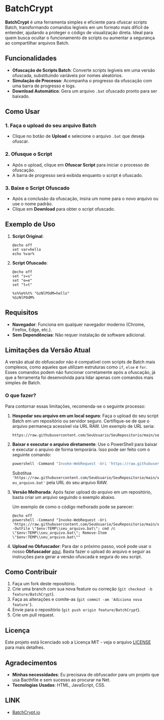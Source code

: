 # BatchCrypt

**BatchCrypt** é uma ferramenta simples e eficiente para ofuscar scripts Batch, transformando comandos legíveis em um formato mais difícil de entender, ajudando a proteger o código de visualização direta. Ideal para quem busca ocultar o funcionamento de scripts ou aumentar a segurança ao compartilhar arquivos Batch.

## Funcionalidades

- **Ofuscação de Scripts Batch**: Converte scripts legíveis em uma versão ofuscada, substituindo variáveis por nomes aleatórios.
- **Simulação de Processo**: Acompanha o progresso da ofuscação com uma barra de progresso e logs.
- **Download Automático**: Gera um arquivo `.bat` ofuscado pronto para ser baixado.

## Como Usar

### 1. Faça o upload do seu arquivo Batch

- Clique no botão de **Upload** e selecione o arquivo `.bat` que deseja ofuscar.

### 2. Ofusque o Script

- Após o upload, clique em **Ofuscar Script** para iniciar o processo de ofuscação.
- A barra de progresso será exibida enquanto o script é ofuscado.

### 3. Baixe o Script Ofuscado

- Após a conclusão da ofuscação, insira um nome para o novo arquivo ou use o nome padrão.
- Clique em **Download** para obter o script ofuscado.

## Exemplo de Uso

1. **Script Original**:
    ```batch
    @echo off
    set var=hello
    echo %var%
    ```

2. **Script Ofuscado**:
    ```batch
    @echo off
    set "s=s"
    set "e=e"
    set "t=t"
    
    %s%%e%%t% "GzNlPOdM=hello"
    %GzNlPOdM%
    ```


## Requisitos

- **Navegador**: Funciona em qualquer navegador moderno (Chrome, Firefox, Edge, etc.).
- **Sem Dependências**: Não requer instalação de software adicional.

## Limitações da Versão Atual

A versão atual do obfuscador não é compatível com scripts de Batch mais complexos, como aqueles que utilizam estruturas como `if`, `else` e `for`. Esses comandos podem não funcionar corretamente após a ofuscação, já que a ferramenta foi desenvolvida para lidar apenas com comandos mais simples de Batch.

### O que fazer?

Para contornar essas limitações, recomenda-se o seguinte processo:

1. **Hospedar seu arquivo em um local seguro**: Faça o upload do seu script Batch em um repositório ou servidor seguro. Certifique-se de que o arquivo permaneça acessível via URL RAW. Um exemplo de URL seria:

   ```
   https://raw.githubusercontent.com/SeuUsuario/SeuRepositorio/main/seu_arquivo.bat
   ```

2. **Baixar e executar o arquivo diretamente**: Use o PowerShell para baixar e executar o arquivo de forma temporária. Isso pode ser feito com o seguinte comando:

   ```powershell
   powershell -Command "Invoke-WebRequest -Uri 'https://raw.githubusercontent.com/SeuUsuario/SeuRepositorio/main/seu_arquivo.bat' -OutFile \"$env:TEMP\\seu_arquivo.bat\"; cmd /c \"$env:TEMP\\seu_arquivo.bat\"; Remove-Item \"$env:TEMP\\seu_arquivo.bat\""
   ```

   Substitua `'https://raw.githubusercontent.com/SeuUsuario/SeuRepositorio/main/seu_arquivo.bat'` pela URL do seu arquivo RAW.

3. **Versão Melhorada**: Após fazer upload do arquivo em um repositório, basta criar um arquivo seguindo o exemplo abaixo.

   Um exemplo de como o código melhorado pode se parecer:

   ```batch
   @echo off
   powershell -Command "Invoke-WebRequest -Uri 'https://raw.githubusercontent.com/SeuUsuario/SeuRepositorio/main/seu_arquivo.bat' -OutFile \"$env:TEMP\\seu_arquivo.bat\"; cmd /c \"$env:TEMP\\seu_arquivo.bat\"; Remove-Item \"$env:TEMP\\seu_arquivo.bat\""
   ```

4. **Upload no Obfuscador**: Para dar o próximo passo, você pode usar o nosso **Obfuscador** [aqui](#link). Basta fazer o upload do arquivo e seguir as instruções para gerar a versão ofuscada e segura do seu script.

## Como Contribuir

1. Faça um fork deste repositório.
2. Crie uma branch com sua nova feature ou correção (`git checkout -b feature/BatchCrypt`).
3. Faça as alterações e comite-as (`git commit -am 'Adiciona nova feature'`).
4. Envie para o repositório (`git push origin feature/BatchCrypt`).
5. Crie um pull request.

## Licença

Este projeto está licenciado sob a Licença MIT - veja o arquivo [LICENSE](LICENSE) para mais detalhes.

## Agradecimentos

- **Minhas necessidades**: Eu precisava de obfuscador para um projeto que usa Bacthfile e sem sucesso ao procurar na Net.
- **Tecnologias Usadas**: HTML, JavaScript, CSS.

## LINK
- [BatchCrypt.io](https://jempunkn.github.io/BatchCrypt)
